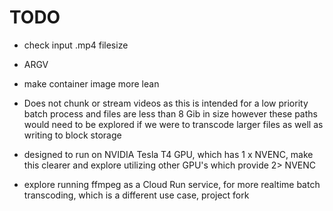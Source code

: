 # TODO

- check input .mp4 filesize

- ARGV

- make container image more lean

- Does not chunk or stream videos as this is intended for a low priority batch process and files are less than 8 Gib in size however these
  paths would need to be explored if we were to transcode larger files as well as writing to block storage

- designed to run on NVIDIA Tesla T4 GPU, which has 1 x NVENC, make this clearer and explore utilizing other GPU's which provide 2> NVENC

- explore running ffmpeg as a Cloud Run service, for more realtime batch transcoding, which is a different use case, project fork

